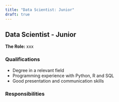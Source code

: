 ```yaml
---
title: "Data Scientist: Junior"
draft: true
---
```


## Data Scientist - Junior

**The Role:** xxx

### Qualifications

- Degree in a relevant field
- Programming experience with Python, R and SQL
- Good presentation and communication skills

### Responsibilities
